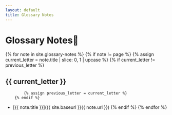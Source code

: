 ```yaml
---
layout: default
title: Glossary Notes
---
```


# Glossary Notes📑

{% for note in site.glossary-notes %}
    {% if note != page %}
        {% assign current_letter = note.title | slice: 0, 1 | upcase %}
        {% if current_letter != previous_letter %}
## {{ current_letter }}
            {% assign previous_letter = current_letter %}
        {% endif %}
* [{{ note.title }}]({{ site.baseurl }}{{ note.url }})
    {% endif %}
{% endfor %}
